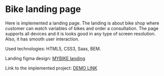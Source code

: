 # Bike landing page

  Here is implemented a landing page. The landing is about bike shop where customer can watch variables of bikes and order a consultation.
  The page supports all devices and it is looks good in any type of screen resolution.
  Also, it has smooth user interaction.

  Used technologies: HTML5, CSS3, Saas, BEM.

  Landing figma design: [MYBIKE landing](https://www.figma.com/file/NZQAIydtHo5QkINyGLHNcq/BIKE-New-Version?node-id=0%3A1)

  Link to the implemented project: [DEMO LINK](https://masha-girya.github.io/bike-landing/)

